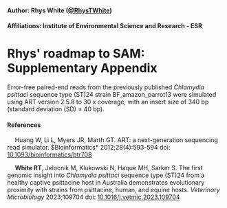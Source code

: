 #### Author: Rhys White ([@RhysTWhite](https://twitter.com/RhysTWhite))
#### Affiliations: Institute of Environmental Science and Research - ESR

# Rhys' roadmap to SAM: Supplementary Appendix

Error-free paired-end reads from the previously published _Chlamydia psittaci_ sequence type (ST)24 strain BF_amazon_parrot13 were simulated using ART version 2.5.8 to 30 x coverage, with an insert size of 340 bp (standard deviation (SD) ± 40 bp). 

#### References

&emsp; Huang W, Li L, Myers JR, Marth GT. ART: a next-generation sequencing read simulator. $Bioinformatics* 2012;28(4):593-594 doi: [10.1093/bioinformatics/btr708](https://doi.org/10.1093/bioinformatics/btr708)

&emsp; **White RT**, Jelocnik M, Klukowski N, Haque MH, Sarker S. The first genomic insight into *Chlamydia psittaci* sequence type (ST)24 from a healthy captive psittacine host in Australia demonstrates evolutionary proximity with strains from psittacine, human, and equine hosts. *Veterinary Microbiology* 2023;109704 doi: [10.1016/j.vetmic.2023.109704](https://doi.org/10.1016/j.vetmic.2023.109704)
